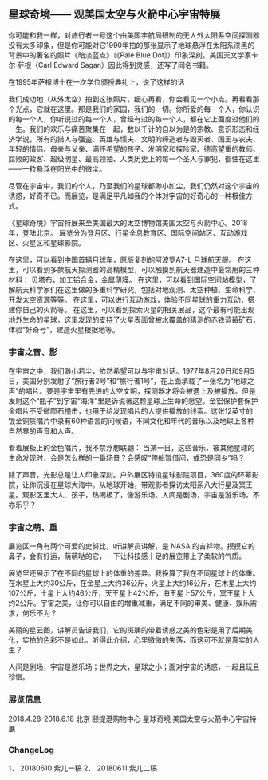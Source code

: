 
## 星球奇境—— 观美国太空与火箭中心宇宙特展

你可能和我一样，对旅行者一号这个由美国宇航局研制的无人外太阳系空间探测器没有太多印象，但是你可能对它1990年拍的那张显示了地球悬浮在太阳系漆黑的背景中的著名的照片《暗淡蓝点》（《Pale Blue Dot》）印象深刻。美国天文学家卡尔·萨根（Carl Edward Sagan）因此得到灵感，还写了同名书籍。



在1995年萨根博士在一次学位颁授典礼上，说了这样的话

我们成功地（从外太空）拍到这张照片，细心再看，你会看见一个小点。再看看那个光点，它就在这里。那是我们的家园，我们的一切。你所爱的每一个人，你认识的每一个人，你听说过的每一个人，曾经有过的每一个人，都在它上面度过他们的一生。我们的欢乐与痛苦聚集在一起，数以千计的自以为是的宗教、意识形态和经济学说，所有的猎人与强盗、英雄与懦夫、文明的缔造者与毁灭者、国王与农夫、年轻的情侣、母亲与父亲、满怀希望的孩子、发明家和探险家、德高望重的教师、腐败的政客、超级明星、最高领袖、人类历史上的每一个圣人与罪犯，都住在这里——一粒悬浮在阳光中的微尘。

尽管在宇宙中，我们的个人，乃至我们的星球都渺小如尘，我们仍然对这个宇宙的诱惑，好奇不已。而展览，是满足平凡如我的个体对宇宙的好奇心的一种极佳方式。

《星球奇境》宇宙特展来至美国最大的太空博物馆美国太空与火箭中心。2018年，登陆北京。 展览分为登月区、行星全息教育区、国际空间站区、互动游戏区、火星区和星球影院。

在这里，可以看到中国首辆月球车，原版复刻的阿波罗A7-L 月球航天服。
在这里，可以看到多款航天探测器的高精模型，可以触摸到航天器建造中最常用的三种材料： 贝塔布，加工铝合金，金属薄膜。
在这里，可以看到国际空间站模型，了解航天科学家们在这里做的多重科学研究，包括对地观测、太空种植、生命科学、开发太空资源等等。
在这里，可以进行互动游戏，体验不同星球的重力互动，搭建你自己的火箭等。
在这里，可以看到探索火星的相关展品，这个最有可能出现地外生命的星球，这里发现的支持了火星表面曾被水覆盖的猜测的赤铁蓝莓矿石，体验“好奇号”，建造火星根据地等。

### 宇宙之音、影

在宇宙之中，我们渺小若尘，依然希望可以与宇宙对话。1977年8月20日和9月5日，美国分别发射了“旅行者2号”和“旅行者1号”，在上面承载了一张名为“地球之声”的唱片。要是宇宙里有先进的太空文明，探测器才将会被遇上及被播放。但是发射这个“瓶子”到宇宙“海洋”里是诉说著这颗星球上生命的愿望。金铝保护套保护金唱片不受微陨石撞击，也用于给发现唱片的人提供播放的线索。这张12英寸的镀金铜质唱片中录有60种语言的问候语，不同文化和年代的音乐以及地球上各种自然界的声音和人声。



看着展板上的金色唱片，我不禁浮想联翩： 当某一日，这些音乐，被其他星球的生命发现时，会是怎么样的一番场景？会感叹“停船暂借问，或恐是同乡”吗？

除了声音，光影总是让人印象深刻。户外展区特设星球影院项目，360度的环幕影院，让你沉浸在星球大海中。从地球开始，带观影者探访太阳系八大行星及冥王星。观影区里大人、孩子，热闹极了，像游乐场。人间是剧场，宇宙是游乐场，不亦乐乎？

### 宇宙之萌、重

展览区一角有两个可爱的史努比，听讲解员讲解，是 NASA 的吉祥物。摸摸它的鼻子，会有好运，萌萌哒的它，一下让科技感十足的展览带上了柔软的气质。

展览里还展示了在不同的星球上的体重的差异。我换算了我在不同星球上的体重。在水星上大约30公斤，在金星上大约36公斤，火星上大约16公斤，在木星上大约107公斤，土星上大约46公斤，天王星上42公斤，海王星上57公斤，冥王星上大约2公斤。宇宙之美，让你可以自由的增重减重，满足不同的审美、健康、娱乐需求，何乐不为？

美丽的星云图，讲解员告诉我们，它的斑斓的带着诱惑之美的色彩是用了后期美化，实拍的色彩不是如此。听得此介绍，心里微微的失落，而这可不就是真实的人生？

人间是剧场，宇宙是游乐场；世界之大，星球之小；面对宇宙的诱惑，一起且玩且珍惜。

### 展览信息
2018.4.28-2018.6.18 北京 颐提港购物中心 星球奇境 美国太空与火箭中心宇宙特展

### ChangeLog

1、 20180610 紫儿一稿
2、 20180611 紫儿二稿
